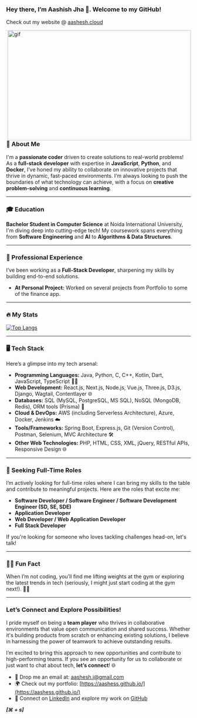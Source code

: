 ### Hey there, I’m Aashish Jha 👋. Welcome to my GitHub!  
Check out my website @ [aashesh.cloud](https://www.aashesh.cloud/)

<p><img align="right" alt="gif" src="https://github.com/anudeep-17/anudeep-17/blob/main/output-onlinegiftools.gif" width="500px" height="300px"/></p>

---

### 🌟 About Me  
I'm a **passionate coder** driven to create solutions to real-world problems! As a **full-stack developer** with expertise in **JavaScript**, **Python**, and **Docker**, I’ve honed my ability to collaborate on innovative projects that thrive in dynamic, fast-paced environments. I’m always looking to push the boundaries of what technology can achieve, with a focus on **creative problem-solving** and **continuous learning**.

---

### 🎓 Education  
**Bachelor Student in Computer Science** at Noida International University,
I'm diving deep into cutting-edge tech! My coursework spans everything from **Software Engineering** and **AI** to **Algorithms & Data Structures**.

---

### 💼 Professional Experience  
I’ve been working as a **Full-Stack Developer**, sharpening my skills by building end-to-end solutions.

- **At Personal Project:** Worked on several projects from Portfolio to some of the finance app. 


---

### 🔥 My Stats  
[![Top Langs](https://hub-readme-stats.vercel.app/api/top-langs/?username=aashesh-17&layout=compact&hide=css,scss,tsql,racket,html&theme=tokyonight)](https://github.com/aashess/github-readme-stats)
 
<!-- [![Anudeep's GitHub stats](https://awesome-github-stats.azurewebsites.net/user-stats/anudeep-17?cardType=level-alternate&theme=gotham)](https://github.com/anuraghazra/github-readme-stats) -->

---

### 🖥️ Tech Stack  
Here’s a glimpse into my tech arsenal:

- **Programming Languages:** Java, Python, C, C++, Kotlin, Dart, JavaScript, TypeScript 🧑‍💻  
- **Web Development:** React.js, Next.js, Node.js, Vue.js, Three.js, D3.js, Django, Wagtail, Contentlayer 🌐  
- **Databases:** SQL (MySQL, PostgreSQL, MS SQL), NoSQL (MongoDB, Redis), ORM tools (Prisma) 💾  
- **Cloud & DevOps:** AWS (including Serverless Architecture), Azure, Docker, Jenkins ☁️  
- **Tools/Frameworks:** Spring Boot, Express.js, Git (Version Control), Postman, Selenium, MVC Architecture 🛠️  
- **Other Web Technologies:** PHP, HTML, CSS, XML, jQuery, RESTful APIs, Responsive Design 🌐

---

### 🚀 Seeking Full-Time Roles  
I’m actively looking for full-time roles where I can bring my skills to the table and contribute to meaningful projects. Here are the roles that excite me:

- **Software Developer / Software Engineer / Software Development Engineer (SD, SE, SDE)**  
- **Application Developer**  
- **Web Developer / Web Application Developer**  
- **Full Stack Developer**

If you're looking for someone who loves tackling challenges head-on, let's talk!

---

### 🏋️‍♂️ Fun Fact  
When I’m not coding, you’ll find me lifting weights at the gym or exploring the latest trends in tech (seriously, I might just start coding at the gym next!). 💪😁

---

### Let’s Connect and Explore Possibilities!  
I pride myself on being a **team player** who thrives in collaborative environments that value open communication and shared success. Whether it's building products from scratch or enhancing existing solutions, I believe in harnessing the power of teamwork to achieve outstanding results.

I’m excited to bring this approach to new opportunities and contribute to high-performing teams. If you see an opportunity for us to collaborate or just want to chat about tech, **let’s connect**! 🌐

- 📧 Drop me an email at: [aashesh.j@gmail.com](mailto:aashesh.j@gmail.com)  
- 🌍 Check out my portfolio: [https://aashess.github.io/](https://aashess.github.io/)  
- 💼 Connect on [LinkedIn](https://www.linkedin.com/in/aashesh/) and explore my work on [GitHub](https://github.com/aashess)

***[⌘ + s]***